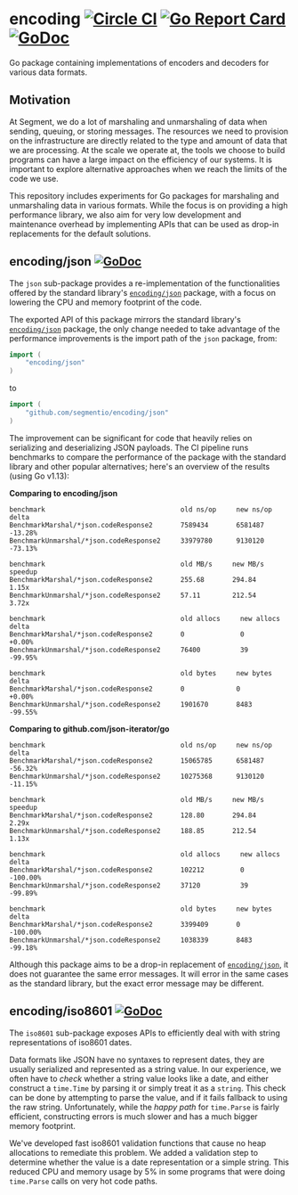 # encoding [![Circle CI](https://circleci.com/gh/segmentio/encoding.svg?style=shield&circle-token=9bc6038a8e264684efe602003bb52c26835fc400)](https://circleci.com/gh/segmentio/encoding) [![Go Report Card](https://goreportcard.com/badge/github.com/segmentio/encoding)](https://goreportcard.com/report/github.com/segmentio/encoding) [![GoDoc](https://godoc.org/github.com/segmentio/encoding?status.svg)](https://godoc.org/github.com/segmentio/encoding)

Go package containing implementations of encoders and decoders for various data
formats.

## Motivation

At Segment, we do a lot of marshaling and unmarshaling of data when sending,
queuing, or storing messages. The resources we need to provision on the
infrastructure are directly related to the type and amount of data that we are
processing. At the scale we operate at, the tools we choose to build programs
can have a large impact on the efficiency of our systems. It is important to
explore alternative approaches when we reach the limits of the code we use.

This repository includes experiments for Go packages for marshaling and
unmarshaling data in various formats. While the focus is on providing a high
performance library, we also aim for very low development and maintenance overhead
by implementing APIs that can be used as drop-in replacements for the default
solutions.

## encoding/json [![GoDoc](https://godoc.org/github.com/segmentio/encoding/json?status.svg)](https://godoc.org/github.com/segmentio/encoding/json)

The `json` sub-package provides a re-implementation of the functionalities
offered by the standard library's [`encoding/json`](https://golang.org/pkg/encoding/json/)
package, with a focus on lowering the CPU and memory footprint of the code.

The exported API of this package mirrors the standard library's
[`encoding/json`](https://golang.org/pkg/encoding/json/) package, the only
change needed to take advantage of the performance improvements is the import
path of the `json` package, from:
```go
import (
    "encoding/json"
)
```
to
```go
import (
    "github.com/segmentio/encoding/json"
)
```

The improvement can be significant for code that heavily relies on serializing
and deserializing JSON payloads. The CI pipeline runs benchmarks to compare the
performance of the package with the standard library and other popular
alternatives; here's an overview of the results (using Go v1.13):

**Comparing to encoding/json**
```
benchmark                                  old ns/op     new ns/op     delta
BenchmarkMarshal/*json.codeResponse2       7589434       6581487       -13.28%
BenchmarkUnmarshal/*json.codeResponse2     33979780      9130120       -73.13%

benchmark                                  old MB/s     new MB/s     speedup
BenchmarkMarshal/*json.codeResponse2       255.68       294.84       1.15x
BenchmarkUnmarshal/*json.codeResponse2     57.11        212.54       3.72x

benchmark                                  old allocs     new allocs     delta
BenchmarkMarshal/*json.codeResponse2       0              0              +0.00%
BenchmarkUnmarshal/*json.codeResponse2     76400          39             -99.95%

benchmark                                  old bytes     new bytes     delta
BenchmarkMarshal/*json.codeResponse2       0             0             +0.00%
BenchmarkUnmarshal/*json.codeResponse2     1901670       8483          -99.55%
```

**Comparing to github.com/json-iterator/go**
```
benchmark                                  old ns/op     new ns/op     delta
BenchmarkMarshal/*json.codeResponse2       15065785      6581487       -56.32%
BenchmarkUnmarshal/*json.codeResponse2     10275368      9130120       -11.15%

benchmark                                  old MB/s     new MB/s     speedup
BenchmarkMarshal/*json.codeResponse2       128.80       294.84       2.29x
BenchmarkUnmarshal/*json.codeResponse2     188.85       212.54       1.13x

benchmark                                  old allocs     new allocs     delta
BenchmarkMarshal/*json.codeResponse2       102212         0              -100.00%
BenchmarkUnmarshal/*json.codeResponse2     37120          39             -99.89%

benchmark                                  old bytes     new bytes     delta
BenchmarkMarshal/*json.codeResponse2       3399409       0             -100.00%
BenchmarkUnmarshal/*json.codeResponse2     1038339       8483          -99.18%
```

Although this package aims to be a drop-in replacement of [`encoding/json`](https://golang.org/pkg/encoding/json/),
it does not guarantee the same error messages. It will error in the same cases 
as the standard library, but the exact error message may be different.

## encoding/iso8601 [![GoDoc](https://godoc.org/github.com/segmentio/encoding/iso8601?status.svg)](https://godoc.org/github.com/segmentio/encoding/iso8601)

The `iso8601` sub-package exposes APIs to efficiently deal with with string
representations of iso8601 dates.

Data formats like JSON have no syntaxes to represent dates, they are usually
serialized and represented as a string value. In our experience, we often have
to _check_ whether a string value looks like a date, and either construct a
`time.Time` by parsing it or simply treat it as a `string`. This check can be
done by attempting to parse the value, and if it fails fallback to using the
raw string. Unfortunately, while the _happy path_ for `time.Parse` is fairly
efficient, constructing errors is much slower and has a much bigger memory
footprint.

We've developed fast iso8601 validation functions that cause no heap allocations
to remediate this problem. We added a validation step to determine whether
the value is a date representation or a simple string. This reduced CPU and 
memory usage by 5% in some programs that were doing `time.Parse` calls on very 
hot code paths.
